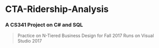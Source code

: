# CTA-Ridership-Analysis
### A CS341 Project on C# and SQL
> Practice on N-Tiered Business Design for Fall 2017
Runs on Visual Studio 2017
